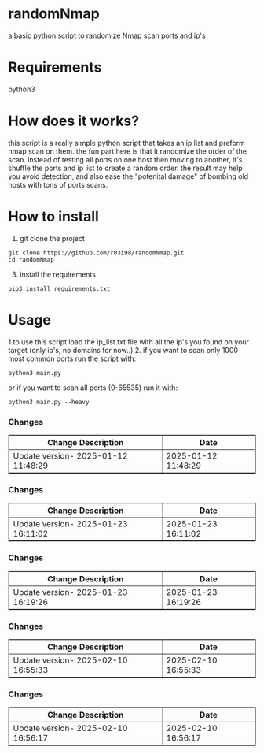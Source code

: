 # randomNmap
a basic python script to randomize Nmap scan ports and ip's

# Requirements
python3

# How does it works?
this script is a really simple python script that takes an ip list and preform nmap scan on them.
the fun part here is that it randomize the order of the scan.
instead of testing all ports on one host then moving to another, it's shuffle the ports and ip list to create a random order.
the result may help you avoid detection, and also ease the "potenital damage" of bombing old hosts with tons of ports scans.

# How to install
1. git clone the project
```
git clone https://github.com/r03i98/randomNmap.git
cd randomNmap
```
3. install the requirements
```
pip3 install requirements.txt
```



# Usage
1.to use this script load the ip_list.txt file with all the ip's you found on your target (only ip's, no domains for now..)
2. if you want to scan only 1000 most common ports run the script with:
```
python3 main.py
```
or if you want to scan all ports (0-65535) run it with:
```
python3 main.py --heavy
```
<h3>Changes</h3>
<table border="1">
<tr><th>Change Description</th><th>Date</th></tr>
<tr><td style='color: #35;'>Update version- 2025-01-12 11:48:29</td><td>2025-01-12 11:48:29</td></tr>
</table>
<h3>Changes</h3>
<table border="1">
<tr><th>Change Description</th><th>Date</th></tr>
<tr><td style='color: #34;'>Update version- 2025-01-23 16:11:02</td><td>2025-01-23 16:11:02</td></tr>
</table>
<h3>Changes</h3>
<table border="1">
<tr><th>Change Description</th><th>Date</th></tr>
<tr><td style='color: #35;'>Update version- 2025-01-23 16:19:26</td><td>2025-01-23 16:19:26</td></tr>
</table>
<h3>Changes</h3>
<table border="1">
<tr><th>Change Description</th><th>Date</th></tr>
<tr><td style='color: #32;'>Update version- 2025-02-10 16:55:33</td><td>2025-02-10 16:55:33</td></tr>
</table>
<h3>Changes</h3>
<table border="1">
<tr><th>Change Description</th><th>Date</th></tr>
<tr><td style='color: #32;'>Update version- 2025-02-10 16:56:17</td><td>2025-02-10 16:56:17</td></tr>
</table>
